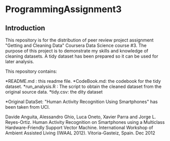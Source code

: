 # ProgrammingAssignment3

## Introduction

This repository is for the distribution of peer review project assignment "Getting and Cleaning Data" Coursera Data Science course #3. The purpose of this project is to demonstrate my skills and knowledge of cleaning datasets. A tidy dataset has been prepared so it can be used for later analysis.


This repository contains:

*README.md : this readme file.
*CodeBook.md: the codebook for the tidy dataset.
*run_analysis.R : The script to obtain the cleaned dataset from the original source data.
*tidy.csv: the dity dataset



*Original DataSet:  "Human Activity Recognition Using Smartphones" has been taken from UCI.

Davide Anguita, Alessandro Ghio, Luca Oneto, Xavier Parra and Jorge L. Reyes-Ortiz. Human Activity Recognition on Smartphones using a Multiclass Hardware-Friendly Support Vector Machine. International Workshop of Ambient Assisted Living (IWAAL 2012). Vitoria-Gasteiz, Spain. Dec 2012
